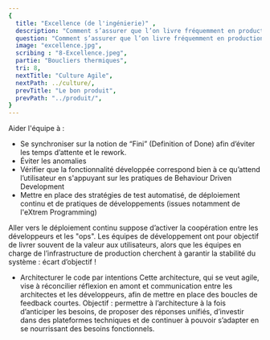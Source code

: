 ```yaml
---
{
  title: "Excellence (de l'ingénierie)" ,
  description: "Comment s’assurer que l’on livre fréquemment en production un produit de qualité qui répond au besoin de l’utilisateur ?",
  question: "Comment s’assurer que l’on livre fréquemment en production un produit de qualité qui répond au besoin de l’utilisateur ?",
  image: "excellence.jpg",
  scribing : "8-Excellence.jpeg",
  partie: "Boucliers thermiques",
  tri: 8,
  nextTitle: "Culture Agile",
  nextPath: ../culture/,
  prevTitle: "Le bon produit",
  prevPath: "../produit/",
}
---
```

Aider l'équipe à :
* Se synchroniser sur la notion de “Fini” (Definition of Done) afin d’éviter les temps d’attente et le rework.
* Éviter les anomalies
* Vérifier que la fonctionnalité développée correspond bien à ce qu’attend l’utilisateur en s'appuyant sur les pratiques de Behaviour Driven Development
* Mettre en place des stratégies de test automatisé, de déploiement continu et de pratiques de développements (issues notamment de l'eXtrem Programming)

Aller vers le déploiement continu suppose d’activer la coopération entre les développeurs et les "ops". Les équipes de développement ont pour objectif de livrer souvent de la valeur aux utilisateurs, alors que les équipes en charge de l’infrastructure de production cherchent à garantir la stabilité du système : écart d’objectif !

* Architecturer le code par intentions
Cette architecture, qui se veut agile, vise à réconcilier réflexion en amont et communication entre les architectes et les développeurs, afin de mettre en place des boucles de feedback courtes.
Objectif : permettre à l’architecture à la fois d’anticiper les besoins, de proposer des réponses unifiés, d’investir dans des plateformes techniques et de continuer à pouvoir s’adapter en se nourrissant des besoins fonctionnels.
